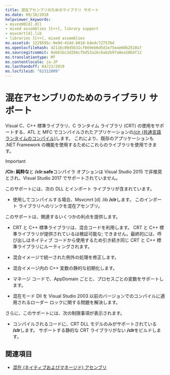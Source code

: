 ```yaml
---
title: 混在アセンブリのためのライブラリ サポート
ms.date: 09/18/2018
helpviewer_keywords:
- msvcm90[d].dll
- mixed assemblies [C++], library support
- msvcmrt[d].lib
- libraries [C++], mixed assemblies
ms.assetid: 1229595c-9e9d-414d-b018-b4e4c727576d
ms.openlocfilehash: 42116c09d5b31cf669eb6d5d1e75eae60b2610a7
ms.sourcegitcommit: 0ab61bc3d2b6cfbd52a16c6ab2b97a8ea1864f12
ms.translationtype: MT
ms.contentlocale: ja-JP
ms.lasthandoff: 04/23/2019
ms.locfileid: "62312009"
---
```

# <a name="library-support-for-mixed-assemblies"></a>混在アセンブリのためのライブラリ サポート

Visual C、C++ 標準ライブラリ、C ランタイム ライブラリ (CRT) の使用をサポートする、ATL と MFC でコンパイルされたアプリケーションの[/clr (共通言語ランタイムのコンパイル)](../build/reference/clr-common-language-runtime-compilation.md)します。 これにより、既存のアプリケーションも .NET Framework の機能を使用するためにこれらのライブラリを使用できます。

> [!IMPORTANT]
> **/Clr: 純粋な**と **/clr:safe**コンパイラ オプションは Visual Studio 2015 で非推奨とされ、Visual Studio 2017 でサポートされていません。

このサポートには、次の DLL とインポート ライブラリが含まれています。

- 使用してコンパイルする場合、Msvcmrt [d] .lib **/clr**します。 このインポート ライブラリへのリンクを混在アセンブリ。

このサポートは、関連するいくつかの利点を提供します。

- CRT と C++ 標準ライブラリは、混合コードを利用します。 CRT と C++ 標準ライブラリが提供されているは検証可能な; できません。最終的には、呼び出しはネイティブ コードから使用するため引き続き同じ CRT と C++ 標準ライブラリにルーティングされます。

- 混合イメージで統一された例外の処理を修正します。

- 混合イメージ内の C++ 変数の静的な初期化します。

- マネージ コードで、AppDomain ごとと、プロセスごとの変数をサポートします。

- 混在モード Dll を Visual Studio 2003 以前のバージョンでのコンパイルに適用されるローダー ロックに関する問題を解決します。

さらに、このサポートには、次の制限事項が表示されます。

- コンパイルされるコードに、CRT DLL モデルのみがサポートされている **/clr**します。 サポートする静的な CRT ライブラリがない **/clr**をビルドします。

## <a name="see-also"></a>関連項目

- [混在 (ネイティブおよびマネージド) アセンブリ](../dotnet/mixed-native-and-managed-assemblies.md)
